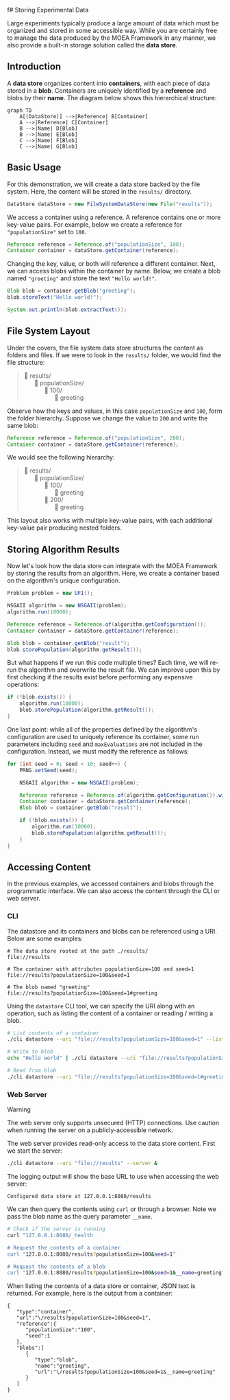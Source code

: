 f# Storing Experimental Data

Large experiments typically produce a large amount of data which must be organized and stored in some accessible way.
While you are certainly free to manage the data produced by the MOEA Framework in any manner, we also provide a
built-in storage solution called the **data store**.

## Introduction

A **data store** organizes content into **containers**, with each piece of data stored in a **blob**.  Containers are
uniquely identified by a **reference** and blobs by their **name**.  The diagram below shows this hierarchical
structure:

```mermaid
graph TD
    A[(DataStore)] -->|Reference| B[Container]
    A -->|Reference| C[Container]
    B -->|Name| D[Blob]
    B -->|Name| E[Blob]
    C -->|Name| F[Blob]
    C -->|Name| G[Blob]
```

## Basic Usage

For this demonstration, we will create a data store backed by the file system.  Here, the content will be stored in the
`results/` directory.

<!-- java:test/org/moeaframework/snippet/DataStoreSnippet.java [datastore-create] -->

```java
DataStore dataStore = new FileSystemDataStore(new File("results"));
```

We access a container using a reference.  A reference contains one or more key-value pairs.  For example, below we
create a reference for `"populationSize"` set to `100`.

<!-- java:test/org/moeaframework/snippet/DataStoreSnippet.java [datastore-container] -->

```java
Reference reference = Reference.of("populationSize", 100);
Container container = dataStore.getContainer(reference);
```

Changing the key, value, or both will reference a different container.  Next, we can access blobs within the container
by name.  Below, we create a blob named `"greeting"` and store the text `"Hello world!"`.

<!-- java:test/org/moeaframework/snippet/DataStoreSnippet.java [datastore-blob] -->

```java
Blob blob = container.getBlob("greeting");
blob.storeText("Hello world!");

System.out.println(blob.extractText());
```

## File System Layout

Under the covers, the file system data store structures the content as folders and files.  If we were to look in the
`results/` folder, we would find the file structure:

> :file_folder: results/ <br/>
> &nbsp; &nbsp; &nbsp; :file_folder: populationSize/ <br/>
> &nbsp; &nbsp; &nbsp; &nbsp; &nbsp; &nbsp; :file_folder: 100/ <br/>
> &nbsp; &nbsp; &nbsp; &nbsp; &nbsp; &nbsp; &nbsp; &nbsp; &nbsp; :page_facing_up: greeting

Observe how the keys and values, in this case `populationSize` and `100`, form the folder hierarchy.  Suppose we
change the value to `200` and write the same blob:

<!-- java:test/org/moeaframework/snippet/DataStoreSnippet.java [datastore-layout] -->

```java
Reference reference = Reference.of("populationSize", 200);
Container container = dataStore.getContainer(reference);
```

We would see the following hierarchy:

> :file_folder: results/ <br/>
> &nbsp; &nbsp; &nbsp; :file_folder: populationSize/ <br/>
> &nbsp; &nbsp; &nbsp; &nbsp; &nbsp; &nbsp; :file_folder: 100/ <br/>
> &nbsp; &nbsp; &nbsp; &nbsp; &nbsp; &nbsp; &nbsp; &nbsp; &nbsp; :page_facing_up: greeting <br/>
> &nbsp; &nbsp; &nbsp; &nbsp; &nbsp; &nbsp; :file_folder: 200/ <br/>
> &nbsp; &nbsp; &nbsp; &nbsp; &nbsp; &nbsp; &nbsp; &nbsp; &nbsp; :page_facing_up: greeting

This layout also works with multiple key-value pairs, with each additional key-value pair producing nested folders.

## Storing Algorithm Results

Now let's look how the data store can integrate with the MOEA Framework by storing the results from an algorithm.
Here, we create a container based on the algorithm's unique configuration.

<!-- java:test/org/moeaframework/snippet/DataStoreSnippet.java [datastore-algorithm] -->

```java
Problem problem = new UF1();

NSGAII algorithm = new NSGAII(problem);
algorithm.run(10000);

Reference reference = Reference.of(algorithm.getConfiguration());
Container container = dataStore.getContainer(reference);

Blob blob = container.getBlob("result");
blob.storePopulation(algorithm.getResult());
```

But what happens if we run this code multiple times?  Each time, we will re-run the algorithm and overwrite the result
file.  We can improve upon this by first checking if the results exist before performing any expensive operations:

<!-- java:test/org/moeaframework/snippet/DataStoreSnippet.java [datastore-exists] -->

```java
if (!blob.exists()) {
    algorithm.run(10000);
    blob.storePopulation(algorithm.getResult());
}
```

One last point: while all of the properties defined by the algorithm's configuration are used to uniquely reference
its container, some run parameters including `seed` and `maxEvaluations` are not included in the configuration.  Instead,
we must modify the reference as follows:

<!-- java:test/org/moeaframework/snippet/DataStoreSnippet.java [datastore-seeds] -->

```java
for (int seed = 0; seed < 10; seed++) {
    PRNG.setSeed(seed);

    NSGAII algorithm = new NSGAII(problem);

    Reference reference = Reference.of(algorithm.getConfiguration()).with("seed", seed);
    Container container = dataStore.getContainer(reference);
    Blob blob = container.getBlob("result");

    if (!blob.exists()) {
        algorithm.run(10000);
        blob.storePopulation(algorithm.getResult());
    }
}
```

## Accessing Content

In the previous examples, we accessed containers and blobs through the programmatic interface.  We can also access
the content through the CLI or web server.

### CLI

The datastore and its containers and blobs can be referenced using a URI.  Below are some examples:

```
# The data store rooted at the path ./results/
file://results

# The container with attributes populationSize=100 and seed=1
file://results?populationSize=100&seed=1

# The blob named "greeting"
file://results?populationSize=100&seed=1#greeting
```

Using the `datastore` CLI tool, we can specify the URI along with an operation, such as listing the content of a
container or reading / writing a blob.

<!-- bash:.github/workflows/ci.yml [datastore] -->

```bash
# List contents of a container
./cli datastore --uri "file://results?populationSize=100&seed=1" --list

# Write to blob
echo "Hello world" | ./cli datastore --uri "file://results?populationSize=100&seed=1#greeting" --set

# Read from blob
./cli datastore --uri "file://results?populationSize=100&seed=1#greeting" --get
```

### Web Server

> [!WARNING]  
> The web server only supports unsecured (HTTP) connections.  Use caution when running the server on a
> publicly-accessible network.

The web server provides read-only access to the data store content.  First we start the server:

```bash
./cli datastore --uri "file://results" --server &
```

The logging output will show the base URL to use when accessing the web server:

```
Configured data store at 127.0.0.1:8080/results
```

We can then query the contents using `curl` or through a browser.  Note we pass the blob name as the query parameter
`__name`.

```bash
# Check if the server is running
curl "127.0.0.1:8080/_health

# Request the contents of a container
curl "127.0.0.1:8080/results?populationSize=100&seed=1"

# Request the contents of a blob
curl "127.0.0.1:8080/results?populationSize=100&seed=1&__name=greeting"
```

When listing the contents of a data store or container, JSON text is returned.  For example, here is the output from
a container:

```
{
   "type":"container",
   "url":"\/results?populationSize=100&seed=1",
   "reference":{
      "populationSize":"100",
      "seed":1
   },
   "blobs":[
      {
         "type":"blob",
         "name":"greeting",
         "url":"\/results?populationSize=100&seed=1&__name=greeting"
      }
   ]
}
```
